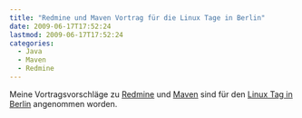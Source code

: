 ```yaml
---
title: "Redmine und Maven Vortrag für die Linux Tage in Berlin"
date: 2009-06-17T17:52:24
lastmod: 2009-06-17T17:52:24
categories:
  - Java
  - Maven
  - Redmine
---
```

Meine Vortragsvorschläge zu <a href="http://www.linuxtag.org/2009/de/program/freies-vortragsprogramm/mittwoch/vortragsdetails.html?talkid=128">Redmine</a> und <a href="http://www.linuxtag.org/2009/de/program/freies-vortragsprogramm/mittwoch/vortragsdetails.html?talkid=161">Maven</a> sind für den <a href="http://www.linuxtag.org/2009/">Linux Tag in Berlin</a> angenommen worden.
